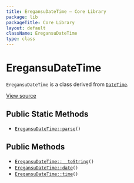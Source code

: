 ```yaml
---
title: EregansuDateTime — Core Library
package: lib
packageTitle: Core Library
layout: default
className: EregansuDateTime
type: class
---
```


# EregansuDateTime

<code>EregansuDateTime</code> is a class derived from <code><a href="DateTime">DateTime</a></code>.

<a href="https://github.com/eregansu/lib/blob/master/date.php">View source</a>

## Public Static Methods

* <code><a href="EregansuDateTime%3A%3Aparse">EregansuDateTime::parse</a>()</code>

## Public Methods

* <code><a href="EregansuDateTime%3A%3A__toString">EregansuDateTime::__toString</a>()</code>
* <code><a href="EregansuDateTime%3A%3Adate">EregansuDateTime::date</a>()</code>
* <code><a href="EregansuDateTime%3A%3Atime">EregansuDateTime::time</a>()</code>

